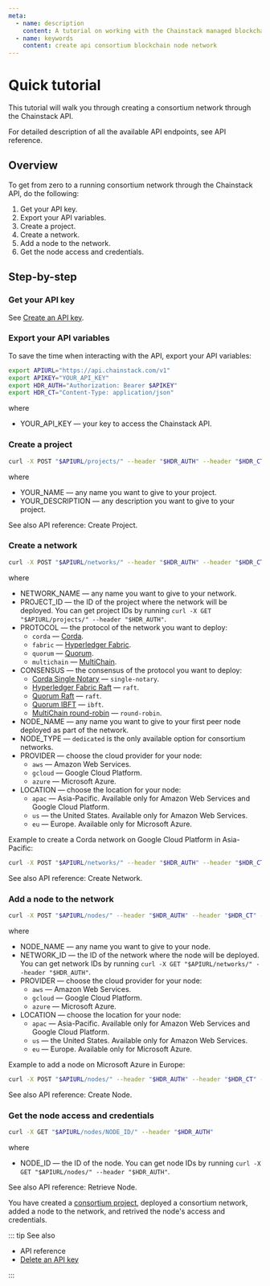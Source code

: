 ```yaml
---
meta:
  - name: description
    content: A tutorial on working with the Chainstack managed blockchain services through API.
  - name: keywords
    content: create api consortium blockchain node network
---
```


# Quick tutorial

This tutorial will walk you through creating a consortium network through the Chainstack API.

For detailed description of all the available API endpoints, see <a :href="$themeConfig.apiDocsURL" target="_blank">API reference</a>.

## Overview

To get from zero to a running consortium network through the Chainstack API, do the following:

1. Get your API key.
1. Export your API variables.
1. Create a project.
1. Create a network.
1. Add a node to the network.
1. Get the node access and credentials.

## Step-by-step

### Get your API key

See [Create an API key](/platform/create-an-api-key).

### Export your API variables

To save the time when interacting with the API, export your API variables:

``` sh
export APIURL="https://api.chainstack.com/v1"
export APIKEY="YOUR_API_KEY"
export HDR_AUTH="Authorization: Bearer $APIKEY"
export HDR_CT="Content-Type: application/json"
```

where

* YOUR_API_KEY — your key to access the Chainstack API.

### Create a project

``` sh
curl -X POST "$APIURL/projects/" --header "$HDR_AUTH" --header "$HDR_CT" --data '{"name":"YOUR_NAME","description":"YOUR_DESCRIPTION"}'
```

where

* YOUR_NAME — any name you want to give to your project.
* YOUR_DESCRIPTION — any description you want to give to your project.

See also API reference: <a :href="$themeConfig.apiDocsURL + '#operation/createProject'" target="_blank">Create Project</a>.

### Create a network

``` sh
curl -X POST "$APIURL/networks/" --header "$HDR_AUTH" --header "$HDR_CT" --data '{"name":"NETWORK_NAME","project":"PROJECT_ID","protocol":"PROTOCOL","configuration":{"consensus":"CONSENSUS"},"nodes":[{"name":"NODE_NAME","type":"NODE_TYPE","role":"peer","provider":"CLOUD_PROVIDER","region":"LOCATION","configuration":{}}]}'
```

where

* NETWORK_NAME — any name you want to give to your network.
* PROJECT_ID — the ID of the project where the network will be deployed. You can get project IDs by running `curl -X GET "$APIURL/projects/" --header "$HDR_AUTH"`.
* PROTOCOL — the protocol of the network you want to deploy:
	* `corda` — [Corda](/blockchains/corda).
	* `fabric` — [Hyperledger Fabric](/blockchains/fabric).
	* `quorum` — [Quorum](/blockchains/quorum).
	* `multichain` — [MultiChain](/blockchains/multichain).
* CONSENSUS — the consensus of the protocol you want to deploy:
	* [Corda Single Notary](/blockchains/corda#consensus) — `single-notary`.
	* [Hyperledger Fabric Raft](/blockchains/fabric#consensus) — `raft`.
	* [Quorum Raft](/blockchains/quorum#raft) — `raft`.
	* [Quorum IBFT](/blockchains/quorum#ibft) — `ibft`.
	* [MultiChain round-robin](/blockchains/multichain#consensus) — `round-robin`.
* NODE_NAME — any name you want to give to your first peer node deployed as part of the network.
* NODE_TYPE — `dedicated` is the only available option for consortium networks.
* PROVIDER — choose the cloud provider for your node:
	* `aws` — Amazon Web Services.
	* `gcloud` — Google Cloud Platform.
	* `azure` — Microsoft Azure.
* LOCATION — choose the location for your node:
	* `apac` — Asia-Pacific. Available only for Amazon Web Services and Google Cloud Platform.
	* `us` — the United States. Available only for Amazon Web Services.
	* `eu` — Europe. Available only for Microsoft Azure.

Example to create a Corda network on Google Cloud Platform in Asia-Pacific:

``` sh
curl -X POST "$APIURL/networks/" --header "$HDR_AUTH" --header "$HDR_CT" --data '{"name":"NETWORK_NAME","project":"PR-123-456","protocol":"corda","configuration":{"consensus":"single-notary"},"nodes":[{"name":"My node name","type":"dedicated","role":"peer","provider":"gcloud","region":"apac","configuration":{}}]}'
```

See also API reference: <a :href="$themeConfig.apiDocsURL + '#operation/createNetwork'" target="_blank">Create Network</a>.

### Add a node to the network

``` sh
curl -X POST "$APIURL/nodes/" --header "$HDR_AUTH" --header "$HDR_CT" --data '{"name":"NODE_NAME","network":"NETWORK_ID","type": "dedicated","role":"peer","provider":"PROVIDER","region":"LOCATION","configuration":{}}'
```

where

* NODE_NAME — any name you want to give to your node.
* NETWORK_ID — the ID of the network where the node will be deployed. You can get network IDs by running `curl -X GET "$APIURL/networks/" --header "$HDR_AUTH"`.
* PROVIDER — choose the cloud provider for your node:
	* `aws` — Amazon Web Services.
	* `gcloud` — Google Cloud Platform.
	* `azure` — Microsoft Azure.
* LOCATION — choose the location for your node:
	* `apac` — Asia-Pacific. Available only for Amazon Web Services and Google Cloud Platform.
	* `us` — the United States. Available only for Amazon Web Services.
	* `eu` — Europe. Available only for Microsoft Azure.

Example to add a node on Microsoft Azure in Europe:

``` sh
curl -X POST "$APIURL/nodes/" --header "$HDR_AUTH" --header "$HDR_CT" --data '{"name":"My node name","network":"NW-123-456-7","type": "dedicated","role":"peer","provider":"azure","region":"eu","configuration":{}}'
```

See also API reference: <a :href="$themeConfig.apiDocsURL + '#operation/createNode'" target="_blank">Create Node</a>.

### Get the node access and credentials

``` sh
curl -X GET "$APIURL/nodes/NODE_ID/" --header "$HDR_AUTH"
```

where

* NODE_ID — the ID of the node. You can get node IDs by running `curl -X GET "$APIURL/nodes/" --header "$HDR_AUTH"`.

See also API reference: <a :href="$themeConfig.apiDocsURL + '#operation/retrieveNode'" target="_blank">Retrieve Node</a>.

You have created a [consortium project](/glossary/consortium-project), deployed a consortium network, added a node to the network, and retrived the node's access and credentials.

::: tip See also

* <a :href="$themeConfig.apiDocsURL" target="_blank">API reference</a>
* [Delete an API key](/platform/delete-an-api-key)

:::
